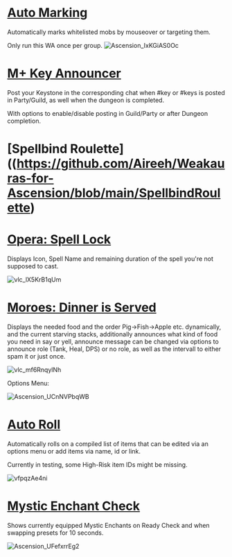 # [Auto Marking](https://github.com/Aireeh/Weakauras-for-Ascension/blob/main/Auto%20Marking)
Automatically marks whitelisted mobs by mouseover or targeting them.

Only run this WA once per group.
![Ascension_IxKGiAS0Oc](https://user-images.githubusercontent.com/107480863/179372836-414dc268-092a-482c-b1cc-ee45ce4d53bf.gif)

# [M+ Key Announcer](https://github.com/Aireeh/Weakauras-for-Ascension/blob/main/M%2B%20Key%20Announcer)
Post your Keystone in the corresponding chat when #key or #keys is posted in Party/Guild, as well when the dungeon is completed. 

With options to enable/disable posting in Guild/Party or after Dungeon completion.

# [Spellbind Roulette]((https://github.com/Aireeh/Weakauras-for-Ascension/blob/main/SpellbindRoulette)
# [Opera: Spell Lock](https://github.com/Aireeh/Weakauras-for-Ascension/blob/main/Opera%20-%20Spell%20Lock)
Displays Icon, Spell Name and remaining duration of the spell you're not supposed to cast.

![vlc_lX5KrB1qUm](https://user-images.githubusercontent.com/107480863/174154166-973ec687-3256-4eb6-a575-d17c9f75bf7d.png)

# [Moroes: Dinner is Served](https://github.com/Aireeh/Weakauras-for-Ascension/blob/main/Moroes%20-%20Dinner%20is%20Served)
Displays the needed food and the order Pig->Fish->Apple etc. dynamically, and the current starving stacks, additionally announces what kind of food you need in say or yell, announce message can be changed via options to announce role (Tank, Heal, DPS) or no role, as well as the intervall to either spam it or just once.


![vlc_mf6RnqylNh](https://user-images.githubusercontent.com/107480863/174751945-bfe3ff42-0c07-4897-a689-db0f88ced90e.png)


Options Menu:

![Ascension_UCnNVPbqWB](https://user-images.githubusercontent.com/107480863/174155508-cfeb8c98-3469-402b-b502-07706e629da9.png)



# [Auto Roll](https://github.com/Aireeh/Weakauras-for-Ascension/blob/main/Auto%20Roll)
Automatically rolls on a compiled list of items that can be edited via an options menu or add items via name, id or link.

Currently in testing, some High-Risk item IDs might be missing.

![vfpqzAe4ni](https://user-images.githubusercontent.com/107480863/175812873-92715aad-d486-4d92-884f-68e63b4cfa01.png)


# [Mystic Enchant Check](https://github.com/Aireeh/Weakauras-for-Ascension/blob/main/Mystic%20Enchant%20Check)
Shows currently equipped Mystic Enchants on Ready Check and when swapping presets for 10 seconds.

![Ascension_UFefxrrEg2](https://user-images.githubusercontent.com/107480863/179014088-fee6941d-bbc1-4356-8e5e-64ae5ac4e3aa.png)


